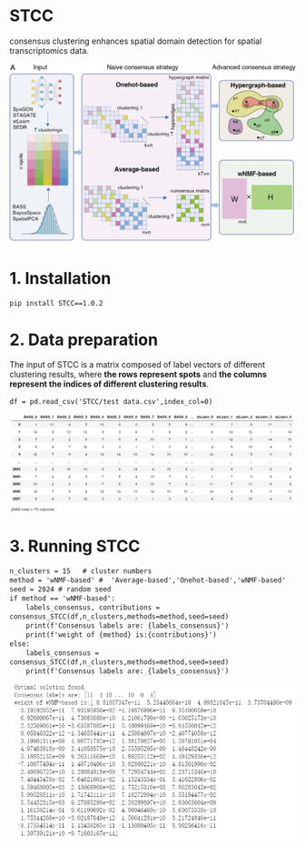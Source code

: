# STCC
consensus clustering enhances spatial domain detection for spatial transcriptomics data.

![image-20240213115617896](STCC/STCC.png)

# 1. Installation

```
pip install STCC==1.0.2
```

# 2. Data preparation

The input of STCC is a matrix composed of label vectors of different clustering results, where **the rows represent spots** and **the columns represent the indices of different clustering results**.

```
df = pd.read_csv('STCC/test data.csv',index_col=0)
```

![image-20240213124443246](STCC/data_display.png)

# 3. Running STCC

```
n_clusters = 15   # cluster numbers
method = 'wNMF-based' #  'Average-based','Onehot-based','wNMF-based'
seed = 2024 # random seed
if method == 'wNMF-based':
    labels_consensus, contributions = consensus_STCC(df,n_clusters,methods=method,seed=seed)
    print(f'Consensus labels are: {labels_consensus}')
    print(f'weight of {method} is:{contributions}')
else:
    labels_consensus = consensus_STCC(df,n_clusters,methods=method,seed=seed)
    print(f'Consensus labels are: {labels_consensus}')
```

![image-20240826204932456](STCC/results.png)


